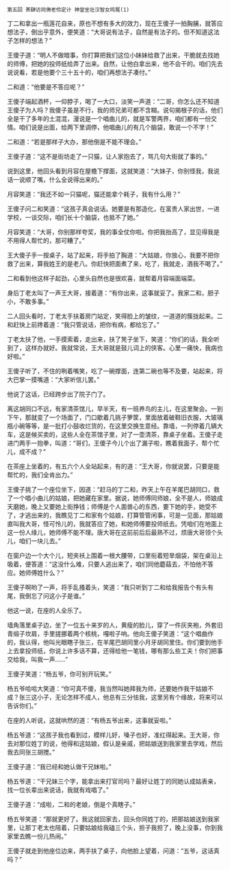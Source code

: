     第五回 茶肆访同俦老伶定计 神堂坐壮汉智女鸣冤(1) 

   丁二和拿出一瓶莲花自来，原也不想有多大的效力，现在王傻子一拍胸脯，就答应想法子，倒出乎意外，便笑道：“大哥说有法子，自然是有法子的。但不知道这法子怎样的想法？”

   王傻子道：“明人不做暗事，你打算把我们这位小妹妹给救了出来，干脆就去找她的师傅，把她的投师纸给弄了出来。自然，让他白拿出来，他不会干的。咱们先去说说看，若是他要个三十五十的，咱们再想法子凑付。”

   二和道：“他要是不答应呢？”

   王傻子端起酒杯，一仰脖子，喝了一大口，淡笑一声道：“二哥，你怎么还不知道王傻子为人吗？我傻子虽是不行，我的师兄弟可都不含糊。说句揭根子的话，他们全是干了多年的土混混，漫说是一个唱曲儿的，就是军警两界，咱们都有一份交情。咱们说是出面，给两下里调停，他唱曲儿的有几个脑袋，敢说一个不字！”

   二和道：“若是那样子大办，那他倒是不能不理会。”

   王傻子道：“这不是街坊走了一只猫，让人家抱去了，骂几句大街就了事的。”

   说到这里，他回头看到月容在屋檐下撑面，这就笑道：“大妹子，你别怪我，我说话一说顺了嘴，什么全说得出来的。”

   月容笑道：“我还不如一只猫呢，猫还能拿个耗子，我有什么用？”

   王傻子问二和笑道：“这孩子真会说话。她要是有那造化，在富贵人家出世，一进学校，一谈交际，咱们长十个脑袋，也抵不了她。”

   月容笑道：“大哥，你别那样夸奖，我的事全仗你啦。你把我抬高了，显见得我是不用得人帮忙的，那可糟了。”

   王大傻子手一按桌子，站了起来，将手拍了胸道：“大姑娘，你放心，我要不把你救了出来，算我姓王的是老八。你赶快把面煮了来，吃了，我就走，酒我不喝了。”

   二和看到他这样子起劲，心里头自然也是很欢喜，就帮着月容端面端菜。

   身后丁老太叫了一声王大哥，接着道：“有你出来，这事就妥了。我家二和，胆子小，不敢多事。”

   二人回头看时，丁老太手扶着房门站定，笑得脸上的皱纹，一道道的簇拢起来。二和赶快上前搀着道：“我只管说话，把你有病，都给忘了。”

   丁老太扶了他，一手摸索着，走出来，扶了凳子坐下，笑道：“你们的话，我全听到了，这样办就好。我就常说，王大哥就是鼓儿词上的侠客。心里一痛快，我病也好啦。”

   王傻子听了，不住的咧着嘴笑，吃了一碗撑面，连第二碗也等不及要，站起来，将大巴掌一摸嘴道：“大家听信儿罢。”

   他说了这话，已经跨步出了院子门了。

   离这胡同口不远，有家清茶馆儿，早半天，有一班养鸟的主儿，在这里聚会。一到下午，那就变了一个场面了，门口歇着几挑子箩筐，里面放着破鞋旧衣服，大玻璃瓶小碗等等，是一批打小鼓收烂货的，在这里交换生意经。靠墙，一列停着几辆大车，这是候买卖的，这些人全在茶馆子里，对了一壶清茶，靠桌子坐着。王傻子走进门两手一抱拳，叫道：“哥们，王傻子今儿个出了漏子啦，瞧着我面子，帮个忙儿，成不成？”

   在茶座上坐着的，有五六个人全站起来，有的道：“王大哥，你就说罢，只要是能帮忙的，我们全肯出力。”

   王傻子挑了一个座位坐下，因道：“赶马的丁二和，昨天上午在羊尾巴胡同口，救了一个唱小曲儿的姑娘，把她藏在家里。据说，她师傅同师娘，全不是人，师娘成天磨她，晚上又要她上街挣钱；师傅是个人面兽心的东西，要下她的手，她受不了，才逃出来的，我瞧见丁二和家有个姑娘，打算管管闲事，可是一见面，那姑娘直叫我大哥，怪可怜儿的，我就答应了她，和她师傅要投师纸去。凭咱们在地面上这一份人缘儿，她师傅不能不理。唐大哥在这前前后后最熟不过，烦唐大哥领个头儿，咱们一块儿去。”

   在窗户边一个大个儿，短夹袄上围着一根大腰带，口里衔着短旱烟袋，架在桌沿上吸着，便答道：“这没什么难，只要人逃出来了，咱们同他蘑菇去，不怕他不答应。她师傅姓什么？”

   王傻子啊哟了一声，将手乱搔着头，笑道：“我只听到丁二和给我报告个有头有尾，我倒忘了问这小子是谁。”

   他这一说，在座的人全乐了。

   墙角落里桌子边，坐了一位五十来岁的人，黄瘦的脸儿，穿了一件灰夹袍，外套旧青缎子坎肩，手里搓挪着两个核桃，嘎啦子响。他向王傻子笑道：“这个唱曲作的，我认得，他叫光眼瞎子张三，在羊尾巴胡同里小月牙胡同里住。你们要到他手上去拿投师纸，你说上许多话不算，还得给他一笔钱，哪有那么些工夫！你们把事交给我，叫我一声……”

   王傻子笑道：“杨五爷，你可别开玩笑。”

   杨五爷哈哈大笑道：“你可真不傻，我当然叫她拜我为师，还要她作我干姑娘不成？张三这小子，无论怎样不成人，他总有三分怯我，这里另有个缘故，将来可以告诉你们。”

   在座的人听说，这就哄然的道：“有杨五爷出来，这事就妥啦。”

   杨五爷道：“这孩子我也看到过，模样儿好，嗓子也好，准红得起来。王大哥，你去对那位姓丁的说，他得和这姑娘，假认是亲戚，把姑娘送到我家里去学戏，然后我去同张三胡搅。”

   王傻子道：“我已经和她认做干兄妹啦。”

   杨五爷道：“干兄妹三个字，能拿出来打官司吗？最好让姓丁的同她认成姑表亲，找一位长辈出来说话，我就有戏唱了。”

   王傻子道：“成啦，二和的老娘，倒是个真瞎子。”

   杨五爷笑道：“那就更好了。我这就回家去，回头你同姓丁的，把那姑娘送到我家里，让那丁老太也陪着，只要姑娘给我磕三个头，担子我担了，晚上没事，你到我家里去瞧一份儿热闹。”

   王傻子就走到他座位边来，两手扶了桌子，向他脸上望着，问道：“五爷，这话真吗？”

